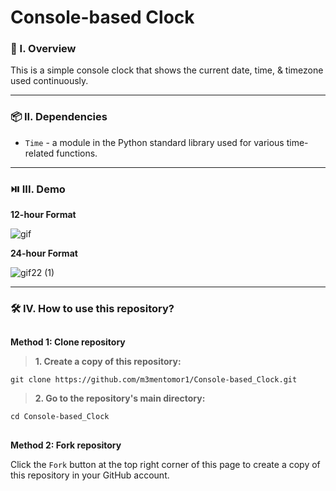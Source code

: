 # Console-based Clock

### 🧐 I. Overview
This is a simple console clock that shows the current date, time, & timezone used continuously.

----------------------

### 📦 II. Dependencies
- ```Time``` - a module in the Python standard library used for various time-related functions.

----------------------

### ⏯️ III. Demo
**12-hour Format**

![gif](https://github.com/m3mentomor1/Console_Clock/assets/95956735/27cc285b-87a2-4533-bd02-b3564ab0f2ce)

**24-hour Format**

![gif22 (1)](https://github.com/m3mentomor1/Console_Clock/assets/95956735/4b7ebec9-cab9-454c-b1b8-63c3fb9ca652)

----------------------

### 🛠️ IV. How to use this repository?
##
**Method 1: Clone repository**

> **1. Create a copy of this repository:**
   ```
   git clone https://github.com/m3mentomor1/Console-based_Clock.git
   ```

> **2. Go to the repository's main directory:**
   ```
   cd Console-based_Clock
   ```
##
**Method 2: Fork repository**

Click the ```Fork``` button at the top right corner of this page to create a copy of this repository in your GitHub account.
